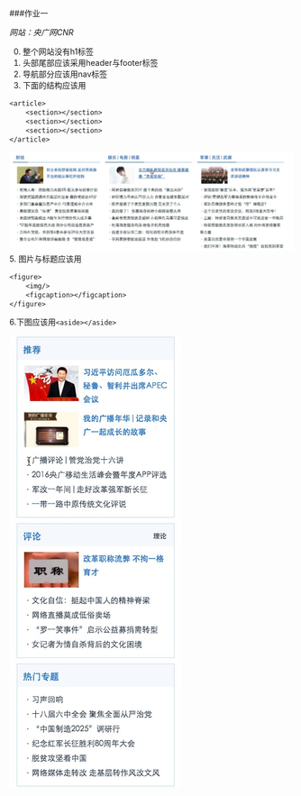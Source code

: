 ###作业一


*网站：央广网CNR*

0. 整个网站没有h1标签
1. 头部尾部应该采用header与footer标签
2. 导航部分应该用nav标签
3. 下面的结构应该用

```
<article>
	<section></section>
	<section></section>		
	<section></section>
</article>
```
![](article.png)
5. 图片与标题应该用

```
<figure>
	<img/>
	<figcaption></figcaption>
</figure>	
```

6.下图应该用`<aside></aside>`

![](aside.png)


